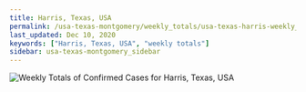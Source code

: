```yaml
---
title: Harris, Texas, USA
permalink: /usa-texas-montgomery/weekly_totals/usa-texas-harris-weekly_totals.html
last_updated: Dec 10, 2020
keywords: ["Harris, Texas, USA", "weekly totals"]
sidebar: usa-texas-montgomery_sidebar
---
```


![Weekly Totals of Confirmed Cases for Harris, Texas, USA](/covid_tracker/images/graphs/usa-texas-harris-weekly_totals_graph.png)

